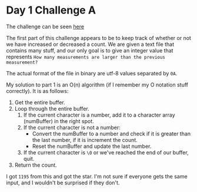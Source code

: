 # Day 1 Challenge A

The challenge can be seen [here](https://adventofcode.com/2021/day/1)

The first part of this challenge appears to be to keep track of whether or not we have increased or decreased a count. We are given a text file that contains many stuff, and our only goal is to give an integer value that represents `How many measurements are larger than the previous measurement?`

The actual format of the file in binary are utf-8 values separated by `0A`.

My solution to part 1 is an O(n) algorithm (if I remember my O notation stuff correctly). It is as follows:

1. Get the entire buffer.
2. Loop through the entire buffer.
    1. If the current character is a number, add it to a character array (numBuffer) in the right spot.
    2. If the current character is not a number:
        - Convert the numBuffer to a number and check if it is greater than the last number, if it is increment the count.
        - Reset the numBuffer and update the last number.
    3. If the current character is `\0` or we've reached the end of our buffer, quit.
3. Return the count.

I got `1195` from this and got the star. I'm not sure if everyone gets the same input, and I wouldn't be surprised if they don't.
